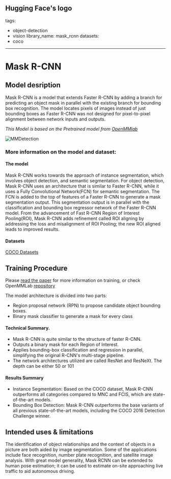 Hugging Face's logo
---
tags:
- object-detection
- vision
library_name: mask_rcnn
datasets:
- coco

---


# Mask R-CNN

## Model desription

Mask R-CNN is a model that extends Faster R-CNN by adding a branch for predicting an object mask in parallel with the existing branch for bounding box recognition. The model locates pixels of images instead of just bounding boxes as Faster R-CNN was not designed for pixel-to-pixel alignment between network inputs and outputs. 

*This Model is based on the Pretrained model from [OpenMMlab](https://github.com/open-mmlab/mmdetection)*

![MMDetection](https://user-images.githubusercontent.com/40661020/143967081-c2552bed-9af2-46c4-ae44-5b3b74e5679f.png)

### More information on the model and dataset:

#### The model
Mask R-CNN works towards the approach of instance segmentation, which involves object detection, and semantic segmentation. For object detection, Mask R-CNN uses an architecture that is similar to Faster R-CNN, while it uses a Fully Convolutional Network(FCN) for semantic segmentation. 
The FCN is added to the top of features of a Faster R-CNN to generate a mask segmentation output. This segmentation output is in parallel with the classification and bounding box regressor network of the Faster R-CNN model. From the advancement of Fast R-CNN Region of Interest Pooling(ROI), Mask R-CNN adds refinement called ROI aligning by addressing the loss and misalignment of ROI Pooling; the new ROI aligned leads to improved results. 


#### Datasets
[COCO Datasets](https://cocodataset.org/#home)

## Training Procedure
Please [read the paper](https://arxiv.org/pdf/1703.06870.pdf) for more information on training, or check OpenMMLab [repository](https://github.com/open-mmlab/mmdetection/tree/master/configs/mask_rcnn)

The model architecture is divided into two parts:
  - Region proposal network (RPN) to propose candidate object bounding boxes.
  - Binary mask classifier to generate a mask for every class 

#### Technical Summary.
-  Mask R-CNN is quite similar to the structure of faster R-CNN. 
-  Outputs a binary mask for each Region of Interest.
-  Applies bounding-box classification and regression in parallel, simplifying the original R-CNN's multi-stage pipeline.
-  The network architectures utilized are called ResNet and ResNeXt. The depth can be either 50 or 101

#### Results Summary
- Instance Segmentation: Based on the COCO dataset, Mask R-CNN outperforms all categories compared to MNC and FCIS, which are state-of-the-art models.
- Bounding Box Detection: Mask R-CNN outperforms the base variants of all previous state-of-the-art models, including the COCO 2016 Detection Challenge winner.

## Intended uses & limitations 
The identification of object relationships and the context of objects in a picture are both aided by image segmentation. Some of the applications include face recognition, number plate recognition, and satellite image analysis. With great model generality, Mask RCNN can be extended to human pose estimation; it can be used to estimate on-site approaching live traffic to aid autonomous driving.

